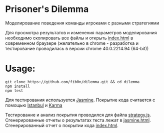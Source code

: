 Prisoner's Dilemma
========
Моделирование поведения команды игроками с разными стратегиями

Для просмотра результатов и изменения параметров моделирования необходимо скопировать все файлы и открыть [index.html](https://github.com/fib0n/dilemma/blob/master/index.html) в современном браузере (желательно в chrome - разработка и тестирование проводилась в версии chrome 40.0.2214.94 (64-bit))

Usage:
==
```
git clone https://github.com/fib0n/dilemma.git && cd dilemma
npm install
npm test
```

Для тестирования используется [Jasmine](http://jasmine.github.io/). Покрытие кода считается с помощью [Istanbul](https://github.com/gotwarlost/istanbul) и [Karma](https://github.com/karma-runner/karma)

Тестирование и анализ покрытия проводился для файла [strategy.js](https://github.com/fib0n/dilemma/blob/master/js/strategy.js). Сгенерированные отчеты о результатах теста лежат в [jasmine.html](https://github.com/fib0n/dilemma/blob/master/js/strategy.spec/jasmine.html). Сгенерированный отчет о покрытии кода [index.html](https://github.com/fib0n/dilemma/blob/master/js/coverage/PhantomJS%201.9.8%20(Mac%20OS%20X)/index.html).

